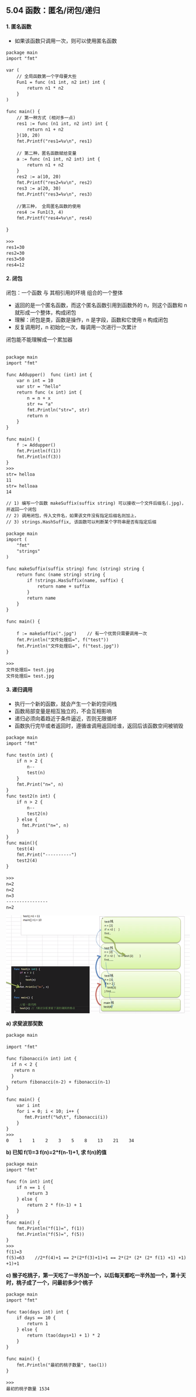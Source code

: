 ## 5.04 函数：匿名/闭包/递归

#### 1. 匿名函数

- 如果该函数只调用一次，则可以使用匿名函数

```
package main
import "fmt"

var (
    // 全局函数第一个字母要大些
    Fun1 = func (n1 int, n2 int) int {
        return n1 * n2
    }
)

func main() {
    // 第一种方式 (相对多一点)
    res1 := func (n1 int, n2 int) int {
        return n1 + n2
    }(10, 20)
    fmt.Printf("res1=%v\n", res1)

    // 第二种，匿名函数赋给变量
    a := func (n1 int, n2 int) int {
        return n1 + n2
    }
    res2 := a(10, 20)
    fmt.Printf("res2=%v\n", res2)
    res3 := a(20, 30)
    fmt.Printf("res3=%v\n", res3)

    //第三种， 全局匿名函数的使用
    res4 := Fun1(3, 4)
    fmt.Printf("res4=%v\n", res4)

}

>>>
res1=30
res2=30
res3=50
res4=12
```

#### 2. 闭包

闭包：一个函数 与 其相引用的环境 组合的一个整体

- 返回的是一个匿名函数，而这个匿名函数引用到函数外的 n，则这个函数和 n 就形成一个整体，构成闭包
- 理解：闭包是类，函数是操作，n 是字段，函数和它使用 n 构成闭包
- 反复调用时，n 初始化一次，每调用一次进行一次累计

闭包能不能理解成一个累加器

```

package main
import "fmt"

func Addupper()  func (int) int {
    var n int = 10
    var str = "hello"
    return func (x int) int {
        n = n + x
        str += "a"
        fmt.Println("str=", str)
        return n
    }
}

func main() {
    f := Addupper()
    fmt.Println(f(1))
    fmt.Println(f(3))
}
>>>
str= helloa
11
str= helloaa
14
```

```
// 1) 编写一个函数 makeSuffix(suffix string) 可以接收一个文件后缀名(.jpg)，并返回一个闭包
// 2) 调用闭包，传入文件名，如果该文件没有指定后缀名则加上，
// 3) strings.HashSuffix, 该函数可以判断某个字符串是否有指定后缀

package main
import (
    "fmt"
    "strings"
)

func makeSuffix(suffix string) func (string) string {
    return func (name string) string {
        if !strings.HasSuffix(name, suffix) {
            return name + suffix
        }
        return name
    }
}

func main() {

    f := makeSuffix(".jpg")    // 有一个优势只需要调用一次
    fmt.Println("文件处理后=", f("test"))
    fmt.Println("文件处理后=", f("test.jpg"))
}

>>>
文件处理后= test.jpg
文件处理后= test.jpg
```

#### 3. 递归调用

- 执行一个新的函数，就会产生一个新的空间栈
- 函数局部变量是相互独立的，不会互相影响
- 递归必须向着趋近于条件逼近，否则无限循环
- 函数执行完毕或者返回时，遵循谁调用返回给谁，返回后该函数空间被销毁

```
package main
import "fmt"

func test(n int) {
    if n > 2 {
        n--
        test(n)
    }
    fmt.Print("n=", n)
}
func test2(n int) {
    if n > 2 {
        n--
        test2(n)
    } else {
      fmt.Print("n=", n)
    }
}
func main(){
    test(4)
    fmt.Print("----------")
    test2(4)
}

>>>
n=2
n=2
n=3
----------------
n=2
```

![](../_static/05_01.png)

**a) 求斐波那契数**

```
package main

import "fmt"

func fibonacci(n int) int {
  if n < 2 {
   return n
  }
  return fibonacci(n-2) + fibonacci(n-1)
}

func main() {
    var i int
    for i = 0; i < 10; i++ {
       fmt.Printf("%d\t", fibonacci(i))
    }
}
>>>
0    1    1    2    3    5    8    13    21    34
```

**b) 已知 f(1)=3 f(n)=2\*f(n-1)+1, 求 f(n)的值**

```
package main
import "fmt"

func f(n int) int{
    if n == 1 {
        return 3
    } else {
        return 2 * f(n-1) + 1
    }
}
func main() {
    fmt.Println("f(1)=", f(1))
    fmt.Println("f(5)=", f(5))
}
>>>
f(1)=3
f(5)=63    //2*f(4)+1 == 2*(2*f(3)+1)+1 == 2*(2* (2* (2* f(1) +1) +1) +1)+1
```

**c) 猴子吃桃子，第一天吃了一半外加一个，以后每天都吃一半外加一个，第十天时，桃子成了一个，问最初多少个桃子**

```
package main
import "fmt"

func tao(days int) int {
    if days == 10 {
        return 1
    } else {
        return (tao(days+1) + 1) * 2
    }
}

func main() {
    fmt.Println("最初的桃子数量", tao(1))
}

>>>
最初的桃子数量 1534
```
